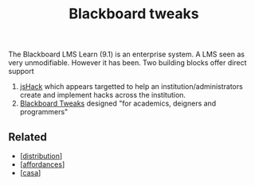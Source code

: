 ﻿---
title: Blackboard tweaks
---
The Blackboard LMS Learn (9.1) is an enterprise system. A LMS seen as very unmodifiable. However it has been.  Two building blocks offer direct support

1. [jsHack](https://github.com/AllTheDucks/jshack-v1/wiki) which appears targetted to help an institution/administrators create and implement hacks across the institution.
2. [Blackboard Tweaks](http://tweaks.github.io/Tweaks/) designed "for academics, deigners and programmers"

## Related

- [[distribution]]
- [[affordances]]
- [[casa]]

[//begin]: # "Autogenerated link references for markdown compatibility"
[distribution]: distribution "Distribution"
[affordances]: ../Affordances/affordances "Affordances"
[casa]: ../CASA/casa "Contextually Appropriate Scaffolding Assemblages (CASA)"
[//end]: # "Autogenerated link references"
